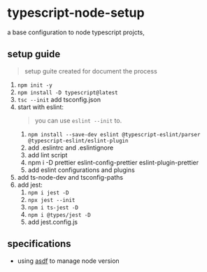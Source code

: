 # typescript-node-setup
a base configuration to node typescript projcts,

## setup guide
> setup guite created for document the process
1. `npm init -y`
2. `npm install -D typescript@latest`
3. `tsc --init` add tsconfig.json
4. start with eslint: 
    > you can use `eslint --init` to.
    1. `npm install --save-dev eslint @typescript-eslint/parser @typescript-eslint/eslint-plugin` 
    2. add .eslintrc and .eslintignore
    3. add lint script
    4. npm i -D prettier eslint-config-prettier eslint-plugin-prettier 
    5. add eslint configurations and plugins
5. add ts-node-dev and tsconfig-paths
6. add jest:
    1. `npm i jest -D`
    2. `npx jest --init`
    3. `npm i ts-jest -D`
    4. `npm i @types/jest -D`
    5. add jest.config.js

## specifications
- using [asdf](https://github.com/asdf-vm/asdf) to manage node version
